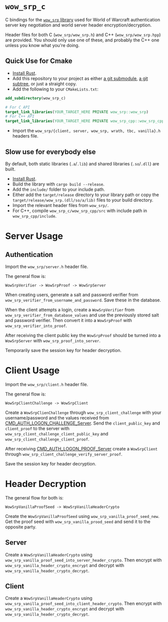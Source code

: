 # `wow_srp_c`

C bindings for the [`wow_srp` library](https://github.com/gtker/wow_srp) used for World of Warcraft authentication
server
key negotiation and world server header encryption/decryption.

Header files for both C (`wow_srp/wow_srp.h`) and C++ (`wow_srp/wow_srp.hpp`) are provided.
You should only use one of these, and probably the C++ one unless you know what you're doing.

## Quick Use for Cmake

* [Install Rust](https://www.rust-lang.org/tools/install).
* Add this repository to your project as
  either [a git submodule](https://git-scm.com/book/en/v2/Git-Tools-Submodules), [a git subtree](https://www.atlassian.com/git/tutorials/git-subtree),
  or just a straight copy.
* Add the following to your `CMakeLists.txt`:

```cmake
add_subdirectory(wow_srp_c)

# For C API
target_link_libraries(YOUR_TARGET_HERE PRIVATE wow_srp::wow_srp)
# For C++ API
target_link_libraries(YOUR_TARGET_HERE PRIVATE wow_srp_cpp::wow_srp_cpp)
```

* Import the `wow_srp/{client, server, wow_srp, wrath, tbc, vanilla}.h` headers file.

## Slow use for everybody else

By default, both static libraries (`.a`/`.lib`) and shared libraries (`.so`/`.dll`) are built.

* [Install Rust](https://www.rust-lang.org/tools/install).
* Build the library with `cargo build --release`.
* Add the `include/` folder to your include path.
* Either add the `target/release` directory to your library path or copy the `target/release/wow_srp.(dll/so/a/lib)`
  files to your build directory.
* Import the relevant header files from `wow_srp/`.
* For C++, compile `wow_srp_c/wow_srp_cpp/src` with include path in `wow_srp_cpp/include`.

# Server Usage

## Authentication

Import the `wow_srp/server.h` header file.

The general flow is:

```text
WowSrpVerifier -> WowSrpProof -> WowSrpServer
```

When creating users, generate a salt and password verifier from `wow_srp_verifier_from_username_and_password`.
Save these in the database.

When the client attempts a login, create a `WowSrpVerifier` from `wow_srp_verifier_from_database_values` and use the previously
stored salt and password verifier. Then convert it into a `WowSrpProof` with `wow_srp_verifier_into_proof`.

After receiving the client public key the `WowSrpProof` should be turned into a `WowSrpServer` with `wow_srp_proof_into_server`.

Temporarily save the session key for header decryption.

# Client Usage

Import the `wow_srp/client.h` header file.

The general flow is:

```text
WowSrpClientChallenge -> WowSrpClient
```

Create a `WowSrpClienChallenge` through `wow_srp_client_challenge` with your username/password and the values received from
[CMD_AUTH_LOGON_CHALLENGE_Server](https://gtker.com/wow_messages/docs/cmd_auth_logon_challenge_server.html).
Send the `client_public_key` and `client_proof` to the server with `wow_srp_client_challenge_client_public_key`
and `wow_srp_client_challenge_client_proof`.

After receiving [CMD_AUTH_LOGON_PROOF_Server](https://gtker.com/wow_messages/docs/cmd_auth_logon_proof_server.html) create a 
`WowSrpClient` through `wow_srp_client_challenge_verify_server_proof`.

Save the session key for header decryption.

# Header Decryption

The general flow for both is:
```text
WowSrpVanillaProofSeed -> WowSrpVanillaHeaderCrypto
```

Create the `WowSrpVanillaProofSeed` using `wow_srp_vanilla_proof_seed_new`.
Get the proof seed with `wow_srp_vanilla_prood_seed` and send it to the opposite party.

## Server

Create a `WowSrpVanillaHeaderCrypto` using `wow_srp_vanilla_proof_seed_into_server_header_crypto`.
Then encrypt with `wow_srp_vanilla_header_crypto_encrypt` and decrypt with `wow_srp_vanilla_header_crypto_decrypt`.

## Client

Create a `WowSrpVanillaHeaderCrypto` using `wow_srp_vanilla_proof_seed_into_client_header_crypto`.
Then encrypt with `wow_srp_vanilla_header_crypto_encrypt` and decrypt with `wow_srp_vanilla_header_crypto_decrypt`.

